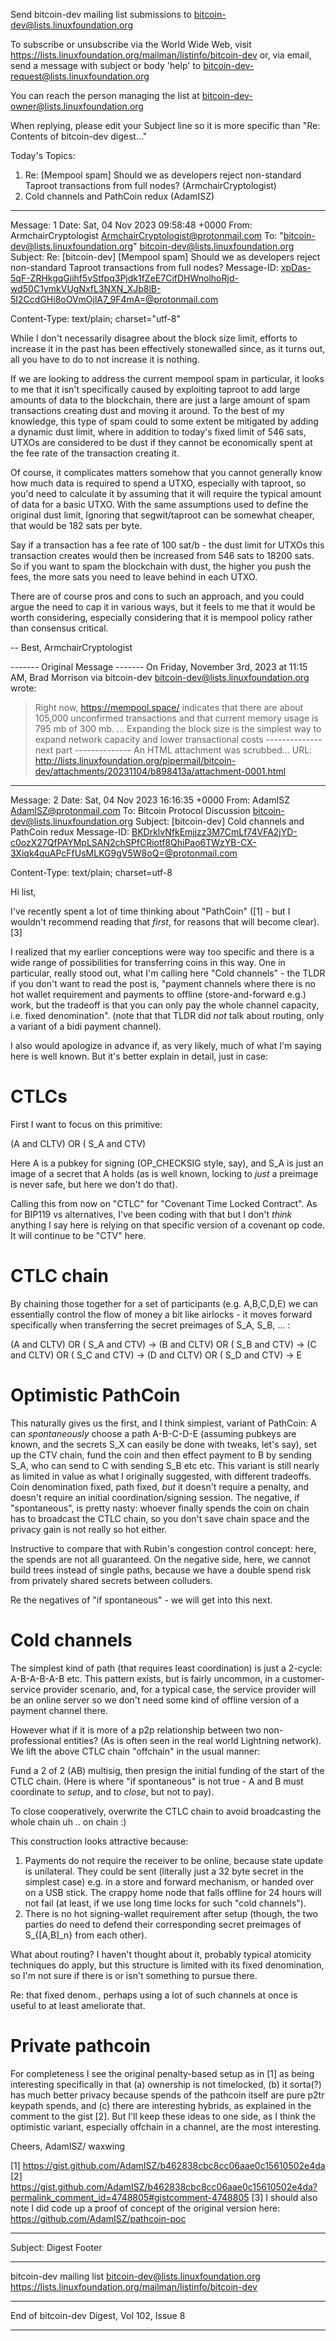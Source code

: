 Send bitcoin-dev mailing list submissions to
	bitcoin-dev@lists.linuxfoundation.org

To subscribe or unsubscribe via the World Wide Web, visit
	https://lists.linuxfoundation.org/mailman/listinfo/bitcoin-dev
or, via email, send a message with subject or body 'help' to
	bitcoin-dev-request@lists.linuxfoundation.org

You can reach the person managing the list at
	bitcoin-dev-owner@lists.linuxfoundation.org

When replying, please edit your Subject line so it is more specific
than "Re: Contents of bitcoin-dev digest..."


Today's Topics:

   1. Re: [Mempool spam] Should we as developers reject
      non-standard Taproot transactions from full nodes?
      (ArmchairCryptologist)
   2. Cold channels and PathCoin redux (AdamISZ)


----------------------------------------------------------------------

Message: 1
Date: Sat, 04 Nov 2023 09:58:48 +0000
From: ArmchairCryptologist <ArmchairCryptologist@protonmail.com>
To: "bitcoin-dev@lists.linuxfoundation.org"
	<bitcoin-dev@lists.linuxfoundation.org>
Subject: Re: [bitcoin-dev] [Mempool spam] Should we as developers
	reject	non-standard Taproot transactions from full nodes?
Message-ID:
	<xpDas-5qF-ZRHkgqGiihf5vStfpq3Pjdk1fZeE7CifDHWnolhoRjd-wd50C1ymkVUgNxfL3NXN_XJb8lB-5I2CcdGHi8oOVmOjlA7_9F4mA=@protonmail.com>
	
Content-Type: text/plain; charset="utf-8"

While I don't necessarily disagree about the block size limit, efforts to increase it in the past has been effectively stonewalled since, as it turns out, all you have to do to not increase it is nothing.

If we are looking to address the current mempool spam in particular, it looks to me that it isn't specifically caused by exploiting taproot to add large amounts of data to the blockchain, there are just a large amount of spam transactions creating dust and moving it around. To the best of my knowledge, this type of spam could to some extent be mitigated by adding a dynamic dust limit, where in addition to today's fixed limit of 546 sats, UTXOs are considered to be dust if they cannot be economically spent at the fee rate of the transaction creating it.

Of course, it complicates matters somehow that you cannot generally know how much data is required to spend a UTXO, especially with taproot, so you'd need to calculate it by assuming that it will require the typical amount of data for a basic UTXO. With the same assumptions used to define the original dust limit, Ignoring that segwit/taproot can be somewhat cheaper, that would be 182 sats per byte.

Say if a transaction has a fee rate of 100 sat/b - the dust limit for UTXOs this transaction creates would then be increased from 546 sats to 18200 sats. So if you want to spam the blockchain with dust, the higher you push the fees, the more sats you need to leave behind in each UTXO.

There are of course pros and cons to such an approach, and you could argue the need to cap it in various ways, but it feels to me that it would be worth considering, especially considering that it is mempool policy rather than consensus critical.

--
Best,
ArmchairCryptologist

------- Original Message -------
On Friday, November 3rd, 2023 at 11:15 AM, Brad Morrison via bitcoin-dev <bitcoin-dev@lists.linuxfoundation.org> wrote:

> Right now, https://mempool.space/ indicates that there are about 105,000 unconfirmed transactions and that current memory usage is 795 mb of 300 mb.
> ...
> Expanding the block size is the simplest way to expand network capacity and lower transactional costs
-------------- next part --------------
An HTML attachment was scrubbed...
URL: <http://lists.linuxfoundation.org/pipermail/bitcoin-dev/attachments/20231104/b898413a/attachment-0001.html>

------------------------------

Message: 2
Date: Sat, 04 Nov 2023 16:16:35 +0000
From: AdamISZ <AdamISZ@protonmail.com>
To: Bitcoin Protocol Discussion
	<bitcoin-dev@lists.linuxfoundation.org>
Subject: [bitcoin-dev] Cold channels and PathCoin redux
Message-ID:
	<BKDrklvNfkEmjjzz3M7CmLf74VFA2jYD-c0ozX27QfPAYMpLSAN2chSPfCRiotf8QhiPao6TWzYB-CX-3Xiqk4quAPcFfUsMLKG9gV5W8oQ=@protonmail.com>
	
Content-Type: text/plain; charset=utf-8

Hi list,

I've recently spent a lot of time thinking about "PathCoin" ([1] - but I wouldn't recommend reading that *first*, for reasons that will become clear). [3]

I realized that my earlier conceptions were way too specific and there is a wide range of possibilities for transferring coins in this way. One in particular, really stood out, what I'm calling here "Cold channels" - the TLDR if you don't want to read the post is, "payment channels where there is no hot wallet requirement and payments to offline (store-and-forward e.g.) work, but the tradeoff is that you can only pay the whole channel capacity, i.e. fixed denomination". (note that that TLDR did *not* talk about routing, only a variant of a bidi payment channel).

I also would apologize in advance if, as very likely, much of what I'm saying here is well known. But it's better explain in detail, just in case:

CTLCs
======

First I want to focus on this primitive:

(A and CLTV) OR ( S_A and CTV)

Here A is a pubkey for signing (OP_CHECKSIG style, say), and S_A is just an image of a secret that A holds (as is well known, locking to *just* a preimage is never safe, but here we don't do that).

Calling this from now on "CTLC" for "Covenant Time Locked Contract". As for BIP119 vs alternatives, I've been coding with that but I don't *think* anything I say here is relying on that specific version of a covenant op code. It will continue to be "CTV" here.

CTLC chain
======

By chaining those together for a set of participants (e.g. A,B,C,D,E) we can essentially control the flow of money a bit like airlocks - it moves forward specifically when transferring the secret preimages of S_A, S_B, ... :

(A and CLTV) OR ( S_A and CTV) -> (B and CLTV) OR ( S_B and CTV) -> (C and CLTV) OR ( S_C and CTV) -> (D and CLTV) OR ( S_D and CTV) -> E


Optimistic PathCoin
======

This naturally gives us the first, and I think simplest, variant of PathCoin: A can *spontaneously* choose a path A-B-C-D-E (assuming pubkeys are known, and the secrets S_X can easily be done with tweaks, let's say), set up the CTV chain, fund the coin and then effect payment to B by sending S_A, who can send to C with sending S_B etc etc. This variant is still nearly as limited in value as what I originally suggested, with different tradeoffs. Coin denomination fixed, path fixed, *but* it doesn't require a penalty, and doesn't require an initial coordination/signing session. The negative, if "spontaneous", is pretty nasty: whoever finally spends the coin on chain has to broadcast the CTLC chain, so you don't save chain space and the privacy gain is not really so hot either.

Instructive to compare that with Rubin's congestion control concept: here, the spends are not all guaranteed. On the negative side, here, we cannot build trees instead of single paths, because we have a double spend risk from privately shared secrets between colluders.

Re the negatives of "if spontaneous" - we will get into this next.

Cold channels
======

The simplest kind of path (that requires least coordination) is just a 2-cycle: A-B-A-B-A-B etc. This pattern exists, but is fairly uncommon, in a customer-service provider scenario, and, for a typical case, the service provider will be an online server so we don't need some kind of offline version of a payment channel there.

However what if it is more of a p2p relationship between two non-professional entities? (As is often seen in the real world Lightning network). We lift the above CTLC chain "offchain" in the usual manner:

Fund a 2 of 2 (AB) multisig, then presign the initial funding of the start of the CTLC chain. (Here is where "if spontaneous" is not true - A and B must coordinate to *setup*, and to *close*, but not to pay).

To close cooperatively, overwrite the CTLC chain to avoid broadcasting the whole chain uh .. on chain :)

This construction looks attractive because:

1. Payments do not require the receiver to be online, because state update is unilateral. They could be sent (literally just a 32 byte secret in the simplest case) e.g. in a store and forward mechanism, or handed over on a USB stick. The crappy home node that falls offline for 24 hours will not fail (at least, if we use long time locks for such "cold channels").
2. There is no hot signing-wallet requirement after setup (though, the two parties do need to defend their corresponding secret preimages of S_{[A,B]_n} from each other).

What about routing? I haven't thought about it, probably typical atomicity techniques do apply, but this structure is limited with its fixed denomination, so I'm not sure if there is or isn't something to pursue there.

Re: that fixed denom., perhaps using a lot of such channels at once is useful to at least ameliorate that.

Private pathcoin
======

For completeness I see the original penalty-based setup as in [1] as being interesting specifically in that (a) ownership is not timelocked, (b) it sorta(?) has much better privacy because spends of the pathcoin itself are pure p2tr keypath spends, and (c) there are interesting hybrids, as explained in the comment to the gist [2]. But I'll keep these ideas to one side, as I think the optimistic variant, especially offchain in a channel, are the most interesting.

Cheers,
AdamISZ/ waxwing

[1] https://gist.github.com/AdamISZ/b462838cbc8cc06aae0c15610502e4da
[2] https://gist.github.com/AdamISZ/b462838cbc8cc06aae0c15610502e4da?permalink_comment_id=4748805#gistcomment-4748805
[3] I should also note I did code up a proof of concept of the original version here: https://github.com/AdamISZ/pathcoin-poc




------------------------------

Subject: Digest Footer

_______________________________________________
bitcoin-dev mailing list
bitcoin-dev@lists.linuxfoundation.org
https://lists.linuxfoundation.org/mailman/listinfo/bitcoin-dev


------------------------------

End of bitcoin-dev Digest, Vol 102, Issue 8
*******************************************
